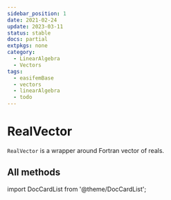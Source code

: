 ```yaml
---
sidebar_position: 1
date: 2021-02-24
update: 2023-03-11  
status: stable
docs: partial
extpkgs: none
category:
  - LinearAlgebra
  - Vectors
tags:
  - easifemBase
  - vectors
  - linearAlgebra
  - todo
---
```


# RealVector

<!-- markdownlint-disable MD041 MD013 MD033 MD012 -->

`RealVector` is a wrapper around Fortran vector of reals.

## All methods

import DocCardList from '@theme/DocCardList';

<DocCardList />
